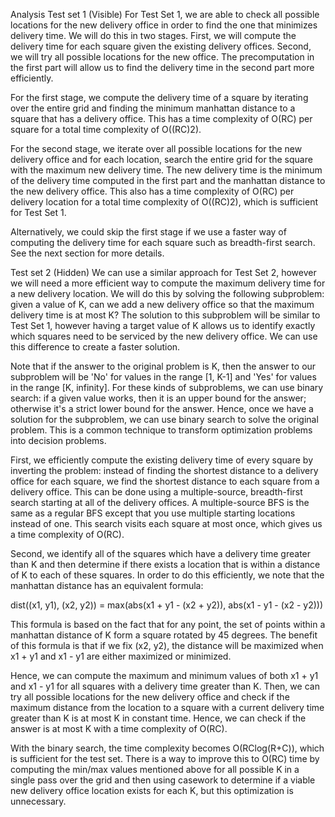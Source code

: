 Analysis
Test set 1 (Visible)
For Test Set 1, we are able to check all possible locations for the new delivery office in order to find the one that minimizes delivery time. We will do this in two stages. First, we will compute the delivery time for each square given the existing delivery offices. Second, we will try all possible locations for the new office. The precomputation in the first part will allow us to find the delivery time in the second part more efficiently.

For the first stage, we compute the delivery time of a square by iterating over the entire grid and finding the minimum manhattan distance to a square that has a delivery office. This has a time complexity of O(RC) per square for a total time complexity of O((RC)2).

For the second stage, we iterate over all possible locations for the new delivery office and for each location, search the entire grid for the square with the maximum new delivery time. The new delivery time is the minimum of the delivery time computed in the first part and the manhattan distance to the new delivery office. This also has a time complexity of O(RC) per delivery location for a total time complexity of O((RC)2), which is sufficient for Test Set 1.

Alternatively, we could skip the first stage if we use a faster way of computing the delivery time for each square such as breadth-first search. See the next section for more details.

Test set 2 (Hidden)
We can use a similar approach for Test Set 2, however we will need a more efficient way to compute the maximum delivery time for a new delivery location. We will do this by solving the following subproblem: given a value of K, can we add a new delivery office so that the maximum delivery time is at most K? The solution to this subproblem will be similar to Test Set 1, however having a target value of K allows us to identify exactly which squares need to be serviced by the new delivery office. We can use this difference to create a faster solution.

Note that if the answer to the original problem is K, then the answer to our subproblem will be 'No' for values in the range [1, K-1] and 'Yes' for values in the range [K, infinity]. For these kinds of subproblems, we can use binary search: if a given value works, then it is an upper bound for the answer; otherwise it's a strict lower bound for the answer. Hence, once we have a solution for the subproblem, we can use binary search to solve the original problem. This is a common technique to transform optimization problems into decision problems.

First, we efficiently compute the existing delivery time of every square by inverting the problem: instead of finding the shortest distance to a delivery office for each square, we find the shortest distance to each square from a delivery office. This can be done using a multiple-source, breadth-first search starting at all of the delivery offices. A multiple-source BFS is the same as a regular BFS except that you use multiple starting locations instead of one. This search visits each square at most once, which gives us a time complexity of O(RC).

Second, we identify all of the squares which have a delivery time greater than K and then determine if there exists a location that is within a distance of K to each of these squares. In order to do this efficiently, we note that the manhattan distance has an equivalent formula:

dist((x1, y1), (x2, y2)) = max(abs(x1 + y1 - (x2 + y2)), abs(x1 - y1 - (x2 - y2)))

This formula is based on the fact that for any point, the set of points within a manhattan distance of K form a square rotated by 45 degrees. The benefit of this formula is that if we fix (x2, y2), the distance will be maximized when x1 + y1 and x1 - y1 are either maximized or minimized.

Hence, we can compute the maximum and minimum values of both x1 + y1 and x1 - y1 for all squares with a delivery time greater than K. Then, we can try all possible locations for the new delivery office and check if the maximum distance from the location to a square with a current delivery time greater than K is at most K in constant time. Hence, we can check if the answer is at most K with a time complexity of O(RC).

With the binary search, the time complexity becomes O(RClog(R+C)), which is sufficient for the test set. There is a way to improve this to O(RC) time by computing the min/max values mentioned above for all possible K in a single pass over the grid and then using casework to determine if a viable new delivery office location exists for each K, but this optimization is unnecessary.